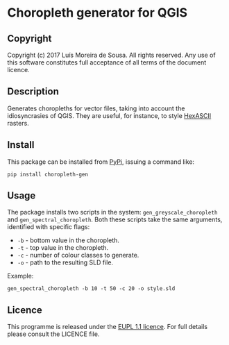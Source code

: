 Choropleth generator for QGIS
===============================================================================


Copyright
-------------------------------------------------------------------------------

Copyright (c) 2017 Luís Moreira de Sousa. All rights reserved. 
Any use of this software constitutes full acceptance of all terms of the 
document licence.


Description
-------------------------------------------------------------------------------

Generates choropleths for vector files, taking into account the idiosyncrasies 
of QGIS. They are useful, for instance, to style [HexASCII](https://github.com/ldesousa/HexAsciiBNF) rasters.



Install
-------------------------------------------------------------------------------

This package can be installed from [PyPi](https://pypi.python.org/pypi?%3Aaction=pkg_edit&name=choropleth-gen), issuing a command like:

`pip install choropleth-gen`

Usage
-------------------------------------------------------------------------------

The package installs two scripts in the system: `gen_greyscale_choropleth` and
`gen_spectral_choropleth`. Both these scripts take the same arguments, 
identified with specific flags:

 - `-b` - bottom value in the choropleth.
 - `-t` - top value in the choropleth.
 - `-c` - number of colour classes to generate.
 - `-o` - path to the resulting SLD file.
 
 Example:
 
 `gen_spectral_choropleth -b 10 -t 50 -c 20 -o style.sld`

Licence
-------------------------------------------------------------------------------

This programme is released under the [EUPL 1.1 licence](https://joinup.ec.europa.eu/community/eupl/og_page/introduction-eupl-licence). For full details please consult the LICENCE file.
